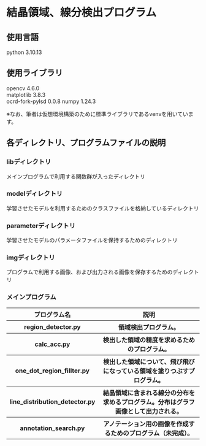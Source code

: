 # 結晶領域、線分検出プログラム

## 使用言語
python 3.10.13
## 使用ライブラリ
opencv 4.6.0  
matplotlib 3.8.3  
ocrd-fork-pylsd 0.0.8
numpy 1.24.3  

※なお、筆者は仮想環境構築のために標準ライブラリであるvenvを用いています。

## 各ディレクトリ、プログラムファイルの説明
### libディレクトリ
メインプログラムで利用する関数群が入ったディレクトリ
### modelディレクトリ
学習させたモデルを利用するためのクラスファイルを格納しているディレクトリ
### parameterディレクトリ
学習させたモデルのパラメータファイルを保持するためのディレクトリ
### imgディレクトリ
プログラムで利用する画像、および出力される画像を保存するためのディレクトリ
### メインプログラム
<table>
    <thead>
        <tr>
            <th>プログラム名</th>
            <th>説明</th>
        </tr>
    </thead>
    <tr>
        <th>region_detector.py</th>
        <th>領域検出プログラム。</th>
    </tr>
    <tr>
        <th>calc_acc.py</th>
        <th>検出した領域の精度を求めるためのプログラム。 </th>
    </tr>
    <tr>
        <th>one_dot_region_fillter.py</th>
        <th>検出した領域について、飛び飛びになっている領域を塗りつぶすプログラム。</th>
    </tr>
    <tr>
        <th>line_distribution_detector.py</th>
        <th>結晶領域に含まれる線分の分布を求めるプログラム。分布はグラフ画像として出力される。</th>
    </tr>
    <tr>
        <th>annotation_search.py</th>
        <th>アノテーション用の画像を作成するためのプログラム（未完成）。</th>
    </tr>
</table>
